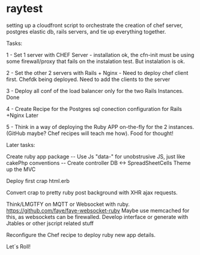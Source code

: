 # raytest
setting up a cloudfront script to orchestrate the creation of chef server, postgres elastic db, rails servers, and tie up everything together. 

Tasks:

1 - Set 1 server with CHEF Server - installation ok, the cfn-init must be using some firewall/proxy that fails on the instalation test. But instalation is ok. 

2 - Set the other 2 servers with Rails + Nginx - Need to deploy chef client first. Chefdk being deployed. Need to add the clients to the server

3 - Deploy all conf of the load balancer only for the two Rails Instances. Done

4 - Create Recipe for the Postgres sql conection configuration for Rails +Nginx Later

5 - Think in a way of deploying the Ruby APP on-the-fly for the 2 instances. (GitHub maybe? Chef recipes will teach me how). Food for thought! 

Later tasks:

Create ruby app package
-- Use Js "data-" for unobstrusive JS, just like cakePhp conventions
-- Create controller DB <-> SpreadSheetCells
Theme up the MVC

Deploy first crap html.erb

Convert crap to pretty ruby post background with XHR ajax requests. 

Think/LMGTFY on MQTT or Websocket with ruby. 
https://github.com/faye/faye-websocket-ruby
Maybe use memcached for this, as websockets can be firewalled. 
Develop interface or generate with Jtables or other jscript related stuff

Reconfigure the Chef recipe to deploy ruby new app details. 

Let´s Roll!
